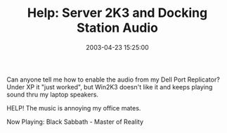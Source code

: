 ﻿---
layout: post
title: "Help: Server 2K3 and Docking Station Audio"
comments: false
date: 2003-04-23 15:25:00
categories:
 - Technology
subtext-id: 79f530bf-6490-43cc-bfc6-548d69d5ab99
alias: /blog/Help-Server-2K3-and-Docking-Station-Audio.aspx
---


Can anyone tell me how to enable the audio from my Dell Port Replicator? Under XP it "just worked", but Win2K3 doesn't like it and keeps playing sound thru my laptop speakers.

HELP! The music is annoying my office mates.

Now Playing: Black Sabbath - Master of Reality
